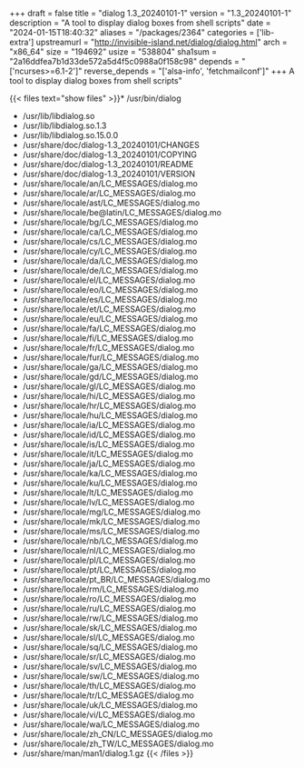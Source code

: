 +++
draft = false
title = "dialog 1.3_20240101-1"
version = "1.3_20240101-1"
description = "A tool to display dialog boxes from shell scripts"
date = "2024-01-15T18:40:32"
aliases = "/packages/2364"
categories = ['lib-extra']
upstreamurl = "http://invisible-island.net/dialog/dialog.html"
arch = "x86_64"
size = "194692"
usize = "538804"
sha1sum = "2a16ddfea7b1d33de572a5d4f5c0988a0f158c98"
depends = "['ncurses>=6.1-2']"
reverse_depends = "['alsa-info', 'fetchmailconf']"
+++
A tool to display dialog boxes from shell scripts"

{{< files text="show files" >}}* /usr/bin/dialog
* /usr/lib/libdialog.so
* /usr/lib/libdialog.so.1.3
* /usr/lib/libdialog.so.15.0.0
* /usr/share/doc/dialog-1.3_20240101/CHANGES
* /usr/share/doc/dialog-1.3_20240101/COPYING
* /usr/share/doc/dialog-1.3_20240101/README
* /usr/share/doc/dialog-1.3_20240101/VERSION
* /usr/share/locale/an/LC_MESSAGES/dialog.mo
* /usr/share/locale/ar/LC_MESSAGES/dialog.mo
* /usr/share/locale/ast/LC_MESSAGES/dialog.mo
* /usr/share/locale/be@latin/LC_MESSAGES/dialog.mo
* /usr/share/locale/bg/LC_MESSAGES/dialog.mo
* /usr/share/locale/ca/LC_MESSAGES/dialog.mo
* /usr/share/locale/cs/LC_MESSAGES/dialog.mo
* /usr/share/locale/cy/LC_MESSAGES/dialog.mo
* /usr/share/locale/da/LC_MESSAGES/dialog.mo
* /usr/share/locale/de/LC_MESSAGES/dialog.mo
* /usr/share/locale/el/LC_MESSAGES/dialog.mo
* /usr/share/locale/eo/LC_MESSAGES/dialog.mo
* /usr/share/locale/es/LC_MESSAGES/dialog.mo
* /usr/share/locale/et/LC_MESSAGES/dialog.mo
* /usr/share/locale/eu/LC_MESSAGES/dialog.mo
* /usr/share/locale/fa/LC_MESSAGES/dialog.mo
* /usr/share/locale/fi/LC_MESSAGES/dialog.mo
* /usr/share/locale/fr/LC_MESSAGES/dialog.mo
* /usr/share/locale/fur/LC_MESSAGES/dialog.mo
* /usr/share/locale/ga/LC_MESSAGES/dialog.mo
* /usr/share/locale/gd/LC_MESSAGES/dialog.mo
* /usr/share/locale/gl/LC_MESSAGES/dialog.mo
* /usr/share/locale/hi/LC_MESSAGES/dialog.mo
* /usr/share/locale/hr/LC_MESSAGES/dialog.mo
* /usr/share/locale/hu/LC_MESSAGES/dialog.mo
* /usr/share/locale/ia/LC_MESSAGES/dialog.mo
* /usr/share/locale/id/LC_MESSAGES/dialog.mo
* /usr/share/locale/is/LC_MESSAGES/dialog.mo
* /usr/share/locale/it/LC_MESSAGES/dialog.mo
* /usr/share/locale/ja/LC_MESSAGES/dialog.mo
* /usr/share/locale/ka/LC_MESSAGES/dialog.mo
* /usr/share/locale/ku/LC_MESSAGES/dialog.mo
* /usr/share/locale/lt/LC_MESSAGES/dialog.mo
* /usr/share/locale/lv/LC_MESSAGES/dialog.mo
* /usr/share/locale/mg/LC_MESSAGES/dialog.mo
* /usr/share/locale/mk/LC_MESSAGES/dialog.mo
* /usr/share/locale/ms/LC_MESSAGES/dialog.mo
* /usr/share/locale/nb/LC_MESSAGES/dialog.mo
* /usr/share/locale/nl/LC_MESSAGES/dialog.mo
* /usr/share/locale/pl/LC_MESSAGES/dialog.mo
* /usr/share/locale/pt/LC_MESSAGES/dialog.mo
* /usr/share/locale/pt_BR/LC_MESSAGES/dialog.mo
* /usr/share/locale/rm/LC_MESSAGES/dialog.mo
* /usr/share/locale/ro/LC_MESSAGES/dialog.mo
* /usr/share/locale/ru/LC_MESSAGES/dialog.mo
* /usr/share/locale/rw/LC_MESSAGES/dialog.mo
* /usr/share/locale/sk/LC_MESSAGES/dialog.mo
* /usr/share/locale/sl/LC_MESSAGES/dialog.mo
* /usr/share/locale/sq/LC_MESSAGES/dialog.mo
* /usr/share/locale/sr/LC_MESSAGES/dialog.mo
* /usr/share/locale/sv/LC_MESSAGES/dialog.mo
* /usr/share/locale/sw/LC_MESSAGES/dialog.mo
* /usr/share/locale/th/LC_MESSAGES/dialog.mo
* /usr/share/locale/tr/LC_MESSAGES/dialog.mo
* /usr/share/locale/uk/LC_MESSAGES/dialog.mo
* /usr/share/locale/vi/LC_MESSAGES/dialog.mo
* /usr/share/locale/wa/LC_MESSAGES/dialog.mo
* /usr/share/locale/zh_CN/LC_MESSAGES/dialog.mo
* /usr/share/locale/zh_TW/LC_MESSAGES/dialog.mo
* /usr/share/man/man1/dialog.1.gz
{{< /files >}}